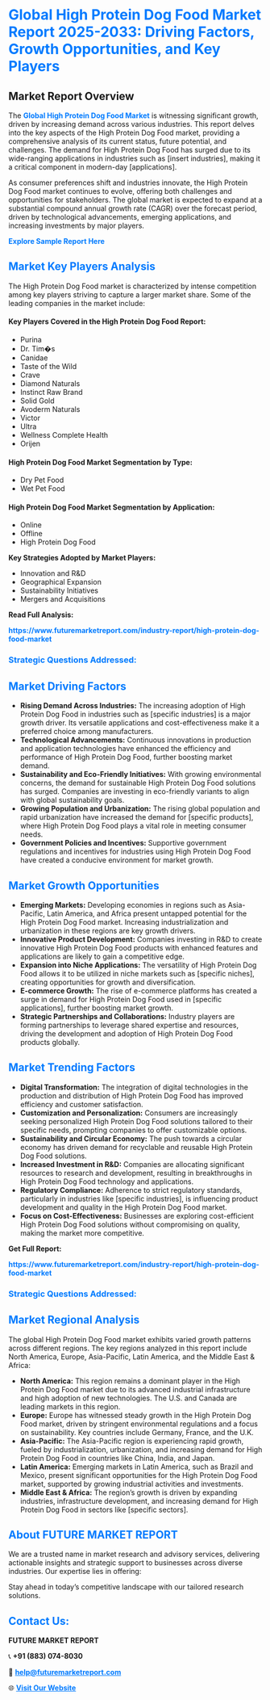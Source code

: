 <h1 style="color: #007BFF;">Global High Protein Dog Food Market Report 2025-2033: Driving Factors, Growth Opportunities, and Key Players</h1>

<section id="overview">
<h2>Market Report Overview</h2>
<p>The <a href="https://www.futuremarketreport.com/industry-report/high-protein-dog-food-market" style="color: #007BFF; text-decoration: none;"><strong>Global High Protein Dog Food Market</strong></a> is witnessing significant growth, driven by increasing demand across various industries. This report delves into the key aspects of the High Protein Dog Food market, providing a comprehensive analysis of its current status, future potential, and challenges. The demand for High Protein Dog Food has surged due to its wide-ranging applications in industries such as [insert industries], making it a critical component in modern-day [applications].</p>
<p>As consumer preferences shift and industries innovate, the High Protein Dog Food market continues to evolve, offering both challenges and opportunities for stakeholders. The global market is expected to expand at a substantial compound annual growth rate (CAGR) over the forecast period, driven by technological advancements, emerging applications, and increasing investments by major players.</p>
</section>

<section id="overview">
<p><a href="https://www.futuremarketreport.com/request-sample/reportId=120282" style="color: #007BFF; text-decoration: none;"><strong>Explore Sample Report Here</strong></a></p>
</section>

<section id="key-players">
<h2 style="color: #007BFF;">Market Key Players Analysis</h2>
<p>The High Protein Dog Food market is characterized by intense competition among key players striving to capture a larger market share. Some of the leading companies in the market include:</p>
<h4>Key Players Covered in the High Protein Dog Food Report:</h4>
<ul><li>Purina</li><li>Dr. Tim�s</li><li>Canidae</li><li>Taste of the Wild</li><li>Crave</li><li>Diamond Naturals</li><li>Instinct Raw Brand</li><li>Solid Gold</li><li>Avoderm Naturals</li><li>Victor</li><li>Ultra</li><li>Wellness Complete Health</li><li>Orijen</li></ul>
<h4>High Protein Dog Food Market Segmentation by Type:</h4>
<ul><li>Dry Pet Food</li><li>Wet Pet Food</li></ul>

<h4>High Protein Dog Food Market Segmentation by Application:</h4>
<ul><li>Online</li><li>Offline</li><li>High Protein Dog Food</li></ul>
<p><strong>Key Strategies Adopted by Market Players:</strong></p>
<ul>
<li>Innovation and R&D</li>
<li>Geographical Expansion</li>
<li>Sustainability Initiatives</li>
<li>Mergers and Acquisitions</li>
</ul>
</section>

<section>
<p><strong>Read Full Analysis: </strong></p><a href="https://www.futuremarketreport.com/industry-report/high-protein-dog-food-market" style="color: #007BFF; text-decoration: none;"><strong>https://www.futuremarketreport.com/industry-report/high-protein-dog-food-market</strong></a>
<h3 style="color: #007BFF;">Strategic Questions Addressed:</h3>
</section>

<section id="driving-factors">
<h2 style="color: #007BFF;">Market Driving Factors</h2>
<ul>
<li><strong>Rising Demand Across Industries:</strong> The increasing adoption of High Protein Dog Food in industries such as [specific industries] is a major growth driver. Its versatile applications and cost-effectiveness make it a preferred choice among manufacturers.</li>
<li><strong>Technological Advancements:</strong> Continuous innovations in production and application technologies have enhanced the efficiency and performance of High Protein Dog Food, further boosting market demand.</li>
<li><strong>Sustainability and Eco-Friendly Initiatives:</strong> With growing environmental concerns, the demand for sustainable High Protein Dog Food solutions has surged. Companies are investing in eco-friendly variants to align with global sustainability goals.</li>
<li><strong>Growing Population and Urbanization:</strong> The rising global population and rapid urbanization have increased the demand for [specific products], where High Protein Dog Food plays a vital role in meeting consumer needs.</li>
<li><strong>Government Policies and Incentives:</strong> Supportive government regulations and incentives for industries using High Protein Dog Food have created a conducive environment for market growth.</li>
</ul>
</section>

<section id="growth-opportunities">
<h2 style="color: #007BFF;">Market Growth Opportunities</h2>
<ul>
<li><strong>Emerging Markets:</strong> Developing economies in regions such as Asia-Pacific, Latin America, and Africa present untapped potential for the High Protein Dog Food market. Increasing industrialization and urbanization in these regions are key growth drivers.</li>
<li><strong>Innovative Product Development:</strong> Companies investing in R&D to create innovative High Protein Dog Food products with enhanced features and applications are likely to gain a competitive edge.</li>
<li><strong>Expansion into Niche Applications:</strong> The versatility of High Protein Dog Food allows it to be utilized in niche markets such as [specific niches], creating opportunities for growth and diversification.</li>
<li><strong>E-commerce Growth:</strong> The rise of e-commerce platforms has created a surge in demand for High Protein Dog Food used in [specific applications], further boosting market growth.</li>
<li><strong>Strategic Partnerships and Collaborations:</strong> Industry players are forming partnerships to leverage shared expertise and resources, driving the development and adoption of High Protein Dog Food products globally.</li>
</ul>
</section>

<section id="trending-factors">
<h2 style="color: #007BFF;">Market Trending Factors</h2>
<ul>
<li><strong>Digital Transformation:</strong> The integration of digital technologies in the production and distribution of High Protein Dog Food has improved efficiency and customer satisfaction.</li>
<li><strong>Customization and Personalization:</strong> Consumers are increasingly seeking personalized High Protein Dog Food solutions tailored to their specific needs, prompting companies to offer customizable options.</li>
<li><strong>Sustainability and Circular Economy:</strong> The push towards a circular economy has driven demand for recyclable and reusable High Protein Dog Food solutions.</li>
<li><strong>Increased Investment in R&D:</strong> Companies are allocating significant resources to research and development, resulting in breakthroughs in High Protein Dog Food technology and applications.</li>
<li><strong>Regulatory Compliance:</strong> Adherence to strict regulatory standards, particularly in industries like [specific industries], is influencing product development and quality in the High Protein Dog Food market.</li>
<li><strong>Focus on Cost-Effectiveness:</strong> Businesses are exploring cost-efficient High Protein Dog Food solutions without compromising on quality, making the market more competitive.</li>
</ul>
</section>

<section>
<p><strong>Get Full Report: </strong></p><a href="https://www.futuremarketreport.com/industry-report/high-protein-dog-food-market" style="color: #007BFF; text-decoration: none;"><strong>https://www.futuremarketreport.com/industry-report/high-protein-dog-food-market</strong></a>
<h3 style="color: #007BFF;">Strategic Questions Addressed:</h3>
</section>


<section id="regional-analysis">
<h2 style="color: #007BFF;">Market Regional Analysis</h2>
<p>The global High Protein Dog Food market exhibits varied growth patterns across different regions. The key regions analyzed in this report include North America, Europe, Asia-Pacific, Latin America, and the Middle East & Africa:</p>
<ul>
<li><strong>North America:</strong> This region remains a dominant player in the High Protein Dog Food market due to its advanced industrial infrastructure and high adoption of new technologies. The U.S. and Canada are leading markets in this region.</li>
<li><strong>Europe:</strong> Europe has witnessed steady growth in the High Protein Dog Food market, driven by stringent environmental regulations and a focus on sustainability. Key countries include Germany, France, and the U.K.</li>
<li><strong>Asia-Pacific:</strong> The Asia-Pacific region is experiencing rapid growth, fueled by industrialization, urbanization, and increasing demand for High Protein Dog Food in countries like China, India, and Japan.</li>
<li><strong>Latin America:</strong> Emerging markets in Latin America, such as Brazil and Mexico, present significant opportunities for the High Protein Dog Food market, supported by growing industrial activities and investments.</li>
<li><strong>Middle East & Africa:</strong> The region’s growth is driven by expanding industries, infrastructure development, and increasing demand for High Protein Dog Food in sectors like [specific sectors].</li>
</ul>
</section>

<footer>
<h2 style="color: #007BFF;">About FUTURE MARKET REPORT</h2>
<p>We are a trusted name in market research and advisory services, delivering actionable insights and strategic support to businesses across diverse industries. Our expertise lies in offering:</p>

<p>Stay ahead in today’s competitive landscape with our tailored research solutions.</p>

<h2 style="color: #007BFF;">Contact Us:</h2>
<p><strong>FUTURE MARKET REPORT</strong></p>
<p>📞 <strong>+91 (883) 074-8030</strong></p>
<p>📧 <strong><a href="mailto:help@futuremarketreport.com" style="color: #007BFF;">help@futuremarketreport.com</a></strong></p>
<p>🌐 <strong><a href="https://www.futuremarketreport.com/" style="color: #007BFF;">Visit Our Website</a></strong></p>
</footer>